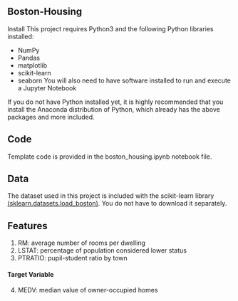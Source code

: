 ## Boston-Housing
Install
This project requires Python3 and the following Python libraries installed:

- NumPy
- Pandas
- matplotlib
- scikit-learn
- seaborn
You will also need to have software installed to run and execute a Jupyter Notebook

If you do not have Python installed yet, it is highly recommended that you install the Anaconda distribution of Python, which already has the above packages and more included.


## Code

Template code is provided in the boston_housing.ipynb notebook file.

## Data
The dataset used in this project is included with the scikit-learn library [(sklearn.datasets.load_boston)](http://scikit-learn.org/stable/modules/generated/sklearn.datasets.load_boston.html#sklearn.datasets.load_boston). You do not have to download it separately. 

## Features

1. RM: average number of rooms per dwelling
2. LSTAT: percentage of population considered lower status
3. PTRATIO: pupil-student ratio by town
#### Target Variable 
4. MEDV: median value of owner-occupied homes
